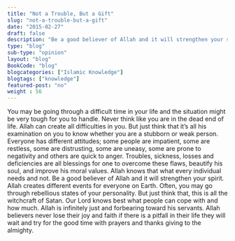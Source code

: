 ```yaml
--- 
title: "Not a Trouble, But a Gift" 
slug: "not-a-trouble-but-a-gift"
date: "2015-02-27" 
draft: false 
description: "Be a good believer of Allah and it will strengthen your spirit." 
type: "blog"
sub-type: "opinion" 
layout: "blog" 
BookCode: "blog"
blogcategories: ["Islamic Knowledge"]
blogtags: ["knowledge"]
featured-post: "no"
weight : 56
---  
```

 You may be going through a difficult time in your life and the situation might be very tough for you to handle. Never think like you are in the dead end of life. Allah can create all difficulties in you. But just think that it’s all his examination on you to know whether you are a stubborn or weak person. Everyone has different attitudes; some people are impatient, some are restless, some are distrusting, some are uneasy, some are prone to negativity and others are quick to anger. Troubles, sickness, losses and deficiencies are all blessings for one to overcome these flaws, beautify his soul, and improve his moral values. Allah knows that what every individual needs and not. Be a good believer of Allah and it will strengthen your spirit. Allah creates different events for everyone on Earth. Often, you may go through rebellious states of your personality. But just think that, this is all the witchcraft of Satan. Our Lord knows best what people can cope with and how much. Allah is infinitely just and forbearing toward his servants. Allah believers never lose their joy and faith if there is a pitfall in their life they will wait and try for the good time with prayers and thanks giving to the almighty.

